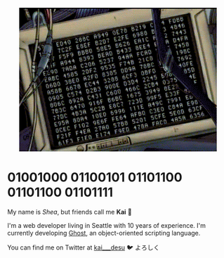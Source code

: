 <p align="center">
    <img src="https://github.com/kaidesu/kaidesu/blob/master/error.gif?raw=true" alt="banner">
</p>

# 01001000 01100101 01101100 01101100 01101111
My name is _Shea_, but friends call me **Kai** 🦾

I'm a web developer living in Seattle with 10 years of experience. I'm currently developing [Ghost](https://github.com/ghost-language/ghost), an object-oriented scripting language.

You can find me on Twitter at [kai___desu](https://twitter.com/@kai___desu) 🐦 よろしく
